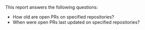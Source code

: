 This report answers the following questions:

- How old are open PRs on specified repositories?
- When were open PRs last updated on specified repositories?